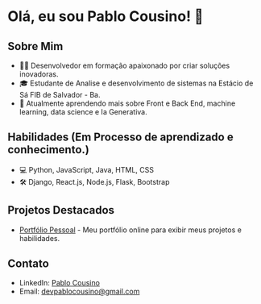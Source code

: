 # Olá, eu sou Pablo Cousino! 👋

## Sobre Mim
- 👨‍💻 Desenvolvedor em formação apaixonado por criar soluções inovadoras.
- 🎓 Estudante de Analise e desenvolvimento de sistemas na Estácio de Sá FIB de Salvador - Ba.
- 🌱 Atualmente aprendendo mais sobre Front e Back End, machine learning, data science e Ia Generativa.

## Habilidades (Em Processo de aprendizado e conhecimento.)
- 💻 Python, JavaScript, Java, HTML, CSS
- 🛠️ Django, React.js, Node.js, Flask, Bootstrap

## Projetos Destacados

- [Portfólio Pessoal](https://github.com/pablocousino1?tab=projects) - Meu portfólio online para exibir meus projetos e habilidades.

## Contato
- LinkedIn: [Pablo Cousino](https://www.linkedin.com/in/pablocousino1/)
- Email: devpablocousino@gmail.com
